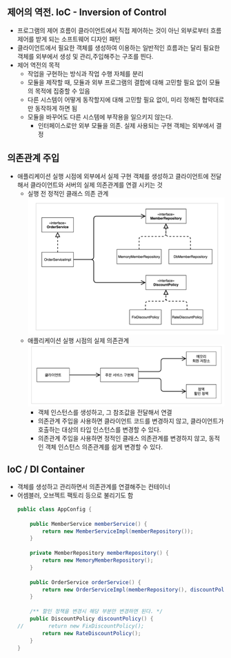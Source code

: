 ## 제어의 역전. IoC - Inversion of Control
- 프로그램의 제어 흐름이 클라이언트에서 직접 제어하는 것이 아닌 외부로부터 흐름 제어를 받게 되는 소프트웨어 디자인 패턴
- 클라이언트에서 필요한 객체를 생성하여 이용하는 일반적인 흐름과는 달리 필요한 객체를 외부에서 생성 및 관리,주입해주는 구조를 띈다.
- 제어 역전의 목적
  - 작업을 구현하는 방식과 작업 수행 자체를 분리
  - 모듈을 제작할 때, 모듈과 외부 프로그램의 결합에 대해 고민할 필요 없이 모듈의 목적에 집중할 수 있음
  - 다른 시스템이 어떻게 동작할지에 대해 고민할 필요 없이, 미리 정해진 협약대로만 동작하게 하면 됨
  - 모듈을 바꾸어도 다른 시스템에 부작용을 일으키지 않는다.
    - 인터페이스로만 외부 모듈을 의존. 실제 사용되는 구현 객체는 외부에서 결정

## 의존관계 주입
- 애플리케이션 실행 시점에 외부에서 실제 구현 객체를 생성하고 클라이언트에 전달해서 클라이언트와 서버의 실제 의존관계를 연결 시키는 것
  - 실행 전 정적인 클래스 의존 관계
    ![img.png](img/static-dependency.png)  
  - 애플리케이션 실행 시점의 실제 의존관계
    ![img_1.png](img/dynamic-dependency.png)
    - 객체 인스턴스를 생성하고, 그 참조값을 전달해서 연결
    - 의존관계 주입을 사용하면 클라이언트 코드를 변경하지 않고, 클라이언트가 호출하는 대상의 타입 인스턴스를 변경할 수 있다.
    - 의존관계 주입을 사용하면 정적인 클래스 의존관계를 변경하지 않고, 동적인 객체 인스턴스 의존관계를 쉽게 변경할 수 있다.

## IoC / DI Container
- 객체를 생성하고 관리하면서 의존관계를 연결해주는 컨테이너
- 어셈블러, 오브젝트 팩토리 등으로 불리기도 함
  ```java
  public class AppConfig {
  
      public MemberService memberService() {
          return new MemberServiceImpl(memberRepository());
      }
  
      private MemberRepository memberRepository() {
          return new MemoryMemberRepository();
      }
  
      public OrderService orderService() {
          return new OrderServiceImpl(memberRepository(), discountPolicy());
      }
  
      /** 할인 정책을 변경시 해당 부분만 변경하면 된다. */
      public DiscountPolicy discountPolicy() {
  //        return new FixDiscountPolicy();
          return new RateDiscountPolicy();
      }
  }
  ```